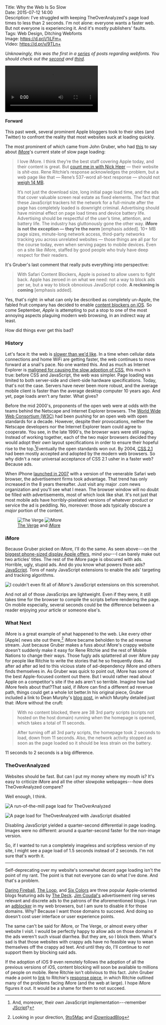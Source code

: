 Title: Why the Web Is So Slow  
Date: 2015-07-12 14:00  
Description: I've struggled with keeping TheOverAnalyzed's page load times to less than 2 seconds. I'm not alone: everyone wants a faster web. But not everyone is experiencing it. And it's mostly publishers' faults.  
Tags: Web Design, Ditching Webfonts  
Image: https://d.pr/i/1iLFm+  
Video: https://d.pr/v/9TLn+  

*Unknowingly, this was the first in a [series][1] of posts regarding webfonts. You should check out the [second][2] and [third][3].*
<!-- {em:.topstory} -->

<video controls autoplay>
	<source src="https://d.pr/v/9TLn+">
</video>

#### Forward

This past week, several prominent Apple bloggers took to their sites (and Twitter) to confront the reality that most websites suck at loading quickly.

The most prominent of which came from John Gruber, who had [this][4] to say about [iMore][5]'s current state of slow page loading:

> I love iMore. I think they’re the best staff covering Apple today, and their content is great. But [count me in with Nick Heer][6] — their website is *shit-ass*. Rene Ritchie’s response acknowledges the problem, but a web page like that — Rene’s 537-word all-text response — should not [weigh 14 MB][7].
>
> It’s not just the download size, long initial page load time, and the ads that cover valuable screen real estate as fixed elements. The fact that these JavaScript trackers hit the network for a full-minute after the page has completely loaded is downright criminal. Advertising should have minimal effect on page load times and device battery life. Advertising should be respectful of the user’s time, attention, and battery life. The industry has gluttonously gone the other way. **iMore is not the exception — they’re the norm** [emphasis added]. 10+ MB page sizes, minute-long network access, third-party networks tracking you across unrelated websites — those things are all par for the course today, even when serving pages to mobile devices. Even on a site like iMore, staffed by good people who truly have deep respect for their readers.

It's Gruber's last comment that really puts everything into perspective:

> With Safari Content Blockers, Apple is poised to allow users to fight back. Apple has zeroed in on what we need: not a way to block ads per se, but a way to block obnoxious JavaScript code. **A reckoning is coming** [emphasis added].

Yes, that's right: in what can only be described as completely un-Apple, the fabled fruit company has decided to enable [content blockers on iOS][8]. So come September, *Apple* is attempting to put a stop to one of the most annoying aspects plaguing modern web browsing, in an indirect way at least.

How did things ever get this bad?

### History

Let's face it: the web is [slower than we'd like][9]. In a time when cellular data connections and home WiFi are getting faster, the web continues to move forward at a snail's pace. No one wanted this. And as much as Internet Explorer is [maligned for causing the slow adoption of CSS][10], this much is true: before CSS and JavaScript, the web was simpler. Page loading was limited to both server-side and client-side hardware specifications. Today, that's not the case. Servers have never been more robust, and the average mobile client is faster than the average desktop computer 10 years ago. And yet, page loads aren't any faster. What gives?

Before the mid 2000's, proponents of the open web were at odds with the teams behind the Netscape and Internet Explorer browsers. The [World Wide Web Consortium (W3C)][11] had been pushing for an open web with open standards for a decade. However, despite their provocations, neither the Netscape developers nor the Internet Explorer team could agree to cooperate. You see, in the late 1990's, the browser wars were still raging. Instead of working together, each of the two major browsers decided they would adopt their *own* layout specifications in order to ensure their hopeful rise to the top.[^2]Eventually the open standards won out. By 2004, [CSS 2.1][12] had been mostly accepted and adopted by the modern web browsers. So why didn't a near universal acceptance of CSS 2.1 usher in a faster web? Because ads.

When iPhone [launched in 2007][13] with a version of the venerable Safari web browser, the advertisement firms took advantage. That trend has only increased in the 8 years thereafter. Just visit any major .com news organization and you'll see what I mean. The browser window will no doubt be filled with advertisements, most of which look like shat. It's not just that most mobile ads have horribly-pixelated versions of whatever product or service the ad is peddling. No, moreover: those ads typically obscure a *major* portion of the content. 

<figure>
	<img class="inlineTwo" src="https://d.pr/i/17moY+" alt="The Verge" title="The Verge">
	<img class="inlineTwo" src="https://d.pr/i/1cIGg+" alt="iMore" title="iMore">
	<figcaption><a href="http://theverge.com/">The Verge</a> and <a href="http://imore.com/">iMore</a></figcaption>
</figure>

### iMore

Because Gruber picked on iMore, I'll do the same. As seen above---on the [biggest phone-sized display Apple offers][14], mind you---I can barely make out two articles' titles. The rest of the iMore page is obscured with ads. Horrible, ugly, stupid ads. And do you know what powers those ads? [JavaScript][15]. Tons of nasty JavaScript extensions to enable the ads' targeting and tracking algorithms. 

![I couldn't even fit all of iMore's JavaScript extensions on this screenshot.][16]

And not all of those JavaScrips are lightweight. Even if they were, it still takes time for the browser to compile the scripts before rendering the page. On mobile especially, several seconds could be the difference between a reader enjoying *your* article or someone else's.

### What Next

iMore is a great example of what happened to the web. Like every other [Apple] news site out there,[^1] iMore became beholden to the ad revenue stream. Just because Gruber makes a fuss about iMore's crappy website doesn't suddenly make it easy for Rene Ritchie and the rest of Mobile Nations to change their ways. Those fugly ads splattered all over iMore pay for people like Ritchie to write the stories that he so frequently does. Ad after ad after ad led to this vicious state of ad-dependency iMore and others finds themselves in. As Gruber was quick to point out, iMore has some of the best Apple-focused content out there. But I would rather read about Apple on a competitor's site if the ads aren't so terrible. Imagine how bad iMore feels about that?That said, if iMore can find a different ad revenue path, things could get a whole lot better.In his original piece, Gruber included a link to Dean Murphy's [blog post][17], in which Murphy detailed just that: iMore without the cruft:

> With no content blocked, there are 38 3rd party scripts  (scripts not hosted on the host domain) running when the homepage is opened, which takes a total of 11 seconds.

> After turning off all 3rd party scripts, the homepage took 2 seconds to load, down from 11 seconds. Also, the network activity stopped as soon as the page loaded so it should be less strain on the battery. 

11 seconds to 2 seconds is a big difference.

### TheOverAnalyzed

Websites should be fast. But can I put my money where my mouth is? It's easy to criticize iMore and all the other slowpoke webpages---how does TheOverAnalyzed compare?

Well enough, I think.

![A run-of-the-mill page load for TheOverAnalyzed][18]

![A page load for TheOverAnalyzed with JavaScript disabled][19]
<!-- {#nojs} -->

Disabling JavaScript yielded a quarter-second differential in page loading. Images were no different: around a quarter-second faster for the non-image version. 

So, if I wanted to run a completely imageless and scriptless version of my site, I might see a page load of 1.5 seconds instead of 2 seconds. I'm not sure that's worth it. 

***

Self-deprecating over my website's somewhat decent page loading isn't the point of my rant. The point is that not everyone can do what I've done. And that's a problem.

[Daring Fireball][20], [The Loop][21], and [Six Colors][22] are three popular Apple-oriented blogs featuring ads by [The Deck][23]. [Jim Coudal's][24] advertisement ring serves relevant and discrete ads to the patrons of the aforementioned blogs. I run an [adblocker][25] in my web browsers, but I am sure to disable it for those domains. Why? Because I want those domains to succeed. And doing so doesn't cost user interface or user experience points.

The same can't be said for iMore, or The Verge, or almost every other website I visit. I would be perfectly happy to allow ads on those domains if the ads weren't such visual diarrhea. But they are, so I block them. What's sad is that those websites with crappy ads have no feasible way to wean themselves off the crappy ad teet. And until they do, I'll continue to *not* support them by blocking said ads.

If the adoption of iOS 9 even remotely follows the adoption of all the previous versions of iOS, content blocking will soon be available to millions of people on mobile. Rene Ritchie isn't oblivious to this fact. John Gruber made a point to [link][26] to Ritchie's [response piece][27], in which Ritchie outlined many of the problems facing iMore (and the web at large). I hope iMore figures it out. It would be a shame for them to not succeed.

[^1]: Looking in your direction, [9to5Mac][a] and [iDownloadBlog][b]
[^2]: And, moreover, their *own* JavaScript implementation---remember [JScript][c]?

[a]: https://d.pr/i/13nUn+ "All of 9to5Mac's crazy JavaScript"
[b]: https://d.pr/i/CJPm+ "All of iDownloadBlog's crazy JavaScript"
[c]: https://en.wikipedia.org/wiki/JScript "Wikipedia: Script"

[1]: /tags/Ditching%20Webfonts "Posts tagged 'Ditching Webfonts"
[2]: /2015/7/15/ditching-webfonts "My post about leaving webfonts behind"
[3]: /2015/7/19/ditching-webfonts-part-ii-hoefler-webfonts-are-prettier-but-slower "My post about turning off webfonts, and how I eventually turned them back on"
[4]: http://daringfireball.net/2015/07/safari_content_blocker_imore "John Gruber on Content Blockers for iOS 9"
[5]: http://imore.com "Mobile Nation's site all about Apple stuffs"
[6]: http://pxlnv.com/linklog/safari-content-blockers-shit-ass-websites/ "Ad blockers and what they can do to crappy websites"
[7]: https://d.pr/i/19HMF+ "All of  iMore's crazy JavaScript"
[8]: http://9to5mac.com/2015/06/10/block-ads-ios-9-safari-iphone/ "9to5Mac on Safari Content Blockers in iOS 9"
[9]: https://d.pr/v/9TLn+ "Testing TheOverAnalyzed without JavaScript"
[10]: https://en.wikipedia.org/wiki/Cascading_Style_Sheets#Difficulty_with_adoption "Wikipedia: Adopting CSS"
[11]: https://en.wikipedia.org/wiki/World_Wide_Web_Consortium "Wikipedia: W3C"
[12]: https://en.wikipedia.org/wiki/Cascading_Style_Sheets#CSS_2.1 "Wikipedia: CSS 2.1"
[13]: https://en.wikipedia.org/wiki/IPhone_(1st_generation)#Release "Wikipedia: Original iPhone"
[14]: https://en.wikipedia.org/wiki/IPhone_6#Hardware "Wikipedia: iPhone 6 Hardware"
[15]: https://en.wikipedia.org/wiki/JavaScript "Wikipedia: JavaScript"
[16]: https://d.pr/i/1anSZ+ "Look at all those scripts"
[17]: http://murphyapps.co/blog/2015/6/24/an-hour-with-safari-content-blocker-in-ios-9 "Developer of iOS 9 ad blocker Crystal, on the performance results of said ad blocker"
[18]: https://d.pr/i/1cUBo+ "Regular page load of TheOverAnalyzed"
[19]: https://d.pr/i/1iNdv+ "No-JS page load of TheOverAnalyzed"
[20]: http://www.daringfireball.net "John Gruber's personal blog, Daring Fireball"
[21]: http://www.loopinsight.com/ "Jim Dalrymple's blog, The Loop"
[22]: http://www.sixcolors.com "Jason Snell's blog, Six Colors"
[23]: http://decknetwork.net "An ad network whose ads are served by Daring Fireball, Marco.org, Six Colors, Fonts In Use, and many other biggish small blogs"
[24]: https://twitter.com/Coudal "The DECK and Field Notes founder, Jim Coudal, on Twitter"
[25]: https://adblockplus.org/ "Desktop adblocker"
[26]: http://daringfireball.net/linked/2015/07/09/ritchie-bad-ads "John Gruber's piece on iMore sucking"
[27]: http://www.imore.com/content-blockers-bad-ads-and-what-were-doing-about-it "Rene Ritchie admitting that iMore sucks, and talking about how to fix it"